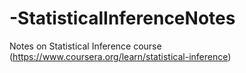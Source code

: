 # -StatisticalInferenceNotes
Notes on Statistical Inference course (https://www.coursera.org/learn/statistical-inference) 
